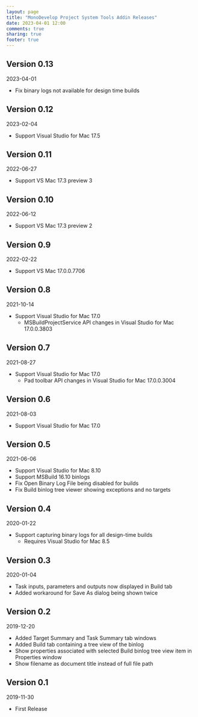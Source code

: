 ```yaml
---
layout: page
title: "MonoDevelop Project System Tools Addin Releases"
date: 2023-04-01 12:00
comments: true
sharing: true
footer: true
---
```


## Version 0.13

2023-04-01

 * Fix binary logs not available for design time builds

## Version 0.12

2023-02-04

 * Support Visual Studio for Mac 17.5

## Version 0.11

2022-06-27

 * Support VS Mac 17.3 preview 3

## Version 0.10

2022-06-12

 * Support VS Mac 17.3 preview 2

## Version 0.9

2022-02-22

 * Support VS Mac 17.0.0.7706

## Version 0.8

2021-10-14

 * Support Visual Studio for Mac 17.0
   * MSBuildProjectService API changes in Visual Studio for Mac 17.0.0.3803

## Version 0.7

2021-08-27

 * Support Visual Studio for Mac 17.0
   * Pad toolbar API changes in Visual Studio for Mac 17.0.0.3004

## Version 0.6

2021-08-03

 * Support Visual Studio for Mac 17.0

## Version 0.5

2021-06-06

 * Support Visual Studio for Mac 8.10
 * Support MSBuild 16.10 binlogs
 * Fix Open Binary Log File being disabled for builds
 * Fix Build binlog tree viewer showing exceptions and no targets

## Version 0.4

2020-01-22

 * Support capturing binary logs for all design-time builds
   * Requires Visual Studio for Mac 8.5

## Version 0.3

2020-01-04

 * Task inputs, parameters and outputs now displayed in Build tab
 * Added workaround for Save As dialog being shown twice

## Version 0.2

2019-12-20

 * Added Target Summary and Task Summary tab windows
 * Added Build tab containing a tree view of the binlog
 * Show properties associated with selected Build binlog tree view item in Properties window
 * Show filename as document title instead of full file path

## Version 0.1

2019-11-30

 * First Release
 

